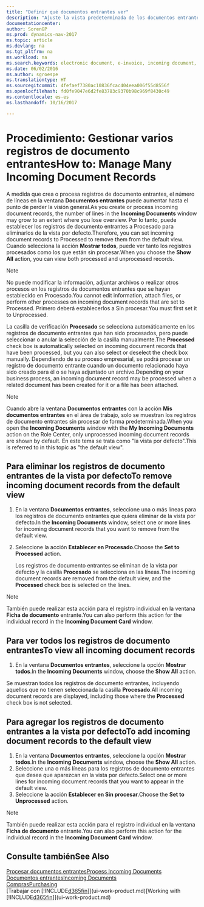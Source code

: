 ```yaml
---
title: "Definir qué documentos entrantes ver"
description: "Ajuste la vista predeterminada de los documentos entrantes, como facturas electrónicas, para mejorar el resumen de registros procesados y sin procesar."
documentationcenter: 
author: SorenGP
ms.prod: dynamics-nav-2017
ms.topic: article
ms.devlang: na
ms.tgt_pltfrm: na
ms.workload: na
ms.search.keywords: electronic document, e-invoice, incoming document, OCR, ecommerce, document exchange, import invoice
ms.date: 06/02/2016
ms.author: sgroespe
ms.translationtype: HT
ms.sourcegitcommit: 4fefaef7380ac10836fcac404eea006f55d8556f
ms.openlocfilehash: fd0fe9047e6d2fe83783c9370b98c969f8430c49
ms.contentlocale: es-es
ms.lasthandoff: 10/16/2017

---
```

# <a name="how-to-manage-many-incoming-document-records"></a><span data-ttu-id="102e3-103">Procedimiento: Gestionar varios registros de documento entrantes</span><span class="sxs-lookup"><span data-stu-id="102e3-103">How to: Manage Many Incoming Document Records</span></span>
<span data-ttu-id="102e3-104">A medida que crea o procesa registros de documento entrantes, el número de líneas en la ventana **Documentos entrantes** puede aumentar hasta el punto de perder la visión general.</span><span class="sxs-lookup"><span data-stu-id="102e3-104">As you create or process incoming document records, the number of lines in the **Incoming Documents** window may grow to an extent where you lose overview.</span></span> <span data-ttu-id="102e3-105">Por lo tanto, puede establecer los registros de documento entrantes a Procesado para eliminarlos de la vista por defecto.</span><span class="sxs-lookup"><span data-stu-id="102e3-105">Therefore, you can set incoming document records to Processed to remove them from the default view.</span></span> <span data-ttu-id="102e3-106">Cuando selecciona la acción **Mostrar todos**, puede ver tanto los registros procesados como los que están sin procesar.</span><span class="sxs-lookup"><span data-stu-id="102e3-106">When you choose the **Show All** action, you can view both processed and unprocessed records.</span></span>

> [!NOTE]  
>   <span data-ttu-id="102e3-107">No puede modificar la información, adjuntar archivos o realizar otros procesos en los registros de documentos entrantes que se hayan establecido en Procesado.</span><span class="sxs-lookup"><span data-stu-id="102e3-107">You cannot edit information, attach files, or perform other processes on incoming document records that are set to Processed.</span></span> <span data-ttu-id="102e3-108">Primero deberá establecerlos a Sin procesar.</span><span class="sxs-lookup"><span data-stu-id="102e3-108">You must first set it to Unprocessed.</span></span>

<span data-ttu-id="102e3-109">La casilla de verificación **Procesado** se selecciona automáticamente en los registros de documento entrantes que han sido procesados, pero puede seleccionar o anular la selección de la casilla manualmente.</span><span class="sxs-lookup"><span data-stu-id="102e3-109">The **Processed** check box is automatically selected on incoming document records that have been processed, but you can also select or deselect the check box manually.</span></span> <span data-ttu-id="102e3-110">Dependiendo de su proceso empresarial, se podrá procesar un registro de documento entrante cuando un documento relacionado haya sido creado para él o se haya adjuntado un archivo.</span><span class="sxs-lookup"><span data-stu-id="102e3-110">Depending on your business process, an incoming document record may be processed when a related document has been created for it or a file has been attached.</span></span>

> [!NOTE]  
>   <span data-ttu-id="102e3-111">Cuando abre la ventana **Documentos entrantes** con la acción **Mis documentos entrantes** en el área de trabajo, solo se muestran los registros de documento entrantes sin procesar de forma predeterminada.</span><span class="sxs-lookup"><span data-stu-id="102e3-111">When you open the **Incoming Documents** window with the **My Incoming Documents** action on the Role Center, only unprocessed incoming document records are shown by default.</span></span> <span data-ttu-id="102e3-112">En este tema se trata como "la vista por defecto".</span><span class="sxs-lookup"><span data-stu-id="102e3-112">This is referred to in this topic as "the default view".</span></span>

## <a name="to-remove-incoming-document-records-from-the-default-view"></a><span data-ttu-id="102e3-113">Para eliminar los registros de documento entrantes de la vista por defecto</span><span class="sxs-lookup"><span data-stu-id="102e3-113">To remove incoming document records from the default view</span></span>
1. <span data-ttu-id="102e3-114">En la ventana **Documentos entrantes**, seleccione una o más líneas para los registros de documento entrantes que quiera eliminar de la vista por defecto.</span><span class="sxs-lookup"><span data-stu-id="102e3-114">In the **Incoming Documents** window, select one or more lines for incoming document records that you want to remove from the default view.</span></span>
2. <span data-ttu-id="102e3-115">Seleccione la acción **Establecer en Procesado**.</span><span class="sxs-lookup"><span data-stu-id="102e3-115">Choose the **Set to Processed** action.</span></span>

    <span data-ttu-id="102e3-116">Los registros de documento entrantes se eliminan de la vista por defecto y la casilla **Procesado** se selecciona en las líneas.</span><span class="sxs-lookup"><span data-stu-id="102e3-116">The incoming document records are removed from the default view, and the **Processed** check box is selected on the lines.</span></span>

> [!NOTE]  
>   <span data-ttu-id="102e3-117">También puede realizar esta acción para el registro individual en la ventana **Ficha de documento** entrante.</span><span class="sxs-lookup"><span data-stu-id="102e3-117">You can also perform this action for the individual record in the **Incoming Document Card** window.</span></span>

## <a name="to-view-all-incoming-document-records"></a><span data-ttu-id="102e3-118">Para ver todos los registros de documento entrantes</span><span class="sxs-lookup"><span data-stu-id="102e3-118">To view all incoming document records</span></span>
1. <span data-ttu-id="102e3-119">En la ventana **Documentos entrantes**, seleccione la opción **Mostrar todos**.</span><span class="sxs-lookup"><span data-stu-id="102e3-119">In the **Incoming Documents** window, choose the **Show All** action.</span></span>

<span data-ttu-id="102e3-120">Se muestran todos los registros de documento entrantes, incluyendo aquellos que no tienen seleccionada la casilla **Procesado**.</span><span class="sxs-lookup"><span data-stu-id="102e3-120">All incoming document records are displayed, including those where the **Processed** check box is not selected.</span></span>

## <a name="to-add-incoming-document-records-to-the-default-view"></a><span data-ttu-id="102e3-121">Para agregar los registros de documento entrantes a la vista por defecto</span><span class="sxs-lookup"><span data-stu-id="102e3-121">To add incoming document records to the default view</span></span>
1. <span data-ttu-id="102e3-122">En la ventana **Documentos entrantes**, seleccione la opción **Mostrar todos**.</span><span class="sxs-lookup"><span data-stu-id="102e3-122">In the **Incoming Documents** window, choose the **Show All** action.</span></span>
2. <span data-ttu-id="102e3-123">Seleccione una o más líneas para los registros de documento entrantes que desea que aparezcan en la vista por defecto.</span><span class="sxs-lookup"><span data-stu-id="102e3-123">Select one or more lines for incoming document records that you want to appear in the default view.</span></span>
3. <span data-ttu-id="102e3-124">Seleccione la acción **Establecer en Sin procesar**.</span><span class="sxs-lookup"><span data-stu-id="102e3-124">Choose the **Set to Unprocessed** action.</span></span>  

> [!NOTE]  
>   <span data-ttu-id="102e3-125">También puede realizar esta acción para el registro individual en la ventana **Ficha de documento** entrante.</span><span class="sxs-lookup"><span data-stu-id="102e3-125">You can also perform this action for the individual record in the **Incoming Document Card** window.</span></span>

## <a name="see-also"></a><span data-ttu-id="102e3-126">Consulte también</span><span class="sxs-lookup"><span data-stu-id="102e3-126">See Also</span></span>
[<span data-ttu-id="102e3-127">Procesar documentos entrantes</span><span class="sxs-lookup"><span data-stu-id="102e3-127">Process Incoming Documents</span></span>](across-process-income-documents.md)  
[<span data-ttu-id="102e3-128">Documentos entrantes</span><span class="sxs-lookup"><span data-stu-id="102e3-128">Incoming Documents</span></span>](across-income-documents.md)  
[<span data-ttu-id="102e3-129">Compras</span><span class="sxs-lookup"><span data-stu-id="102e3-129">Purchasing</span></span>](purchasing-manage-purchasing.md)  
<span data-ttu-id="102e3-130">[Trabajar con [!INCLUDE[d365fin](includes/d365fin_md.md)]](ui-work-product.md)</span><span class="sxs-lookup"><span data-stu-id="102e3-130">[Working with [!INCLUDE[d365fin](includes/d365fin_md.md)]](ui-work-product.md)</span></span>

